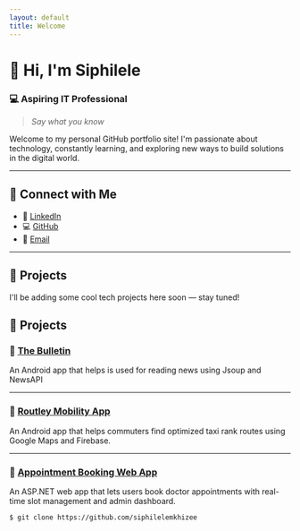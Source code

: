 ```yaml
---
layout: default
title: Welcome
---
```


# 👋 Hi, I'm **Siphilele**

### 💻 Aspiring IT Professional

> _Say what you know_

Welcome to my personal GitHub portfolio site! I'm passionate about technology, constantly learning, and exploring new ways to build solutions in the digital world.

---

## 🔗 Connect with Me

- 💼 [LinkedIn](https://www.linkedin.com/in/siphilele-mkhize/)
- 💻 [GitHub](https://github.com/siphilelemkhizee)
- 📧 [Email](mailto:sphilelemkhizee71@gmail.com)

---

## 🧠 Projects

I'll be adding some cool tech projects here soon — stay tuned!
## 🧠 Projects

### 🔹 [The Bulletin](https://github.com/siphilelemkhizee/thebulletin)
An Android app that helps is used for reading news using Jsoup and NewsAPI

---

### 🔹 [Routley Mobility App](https://github.com/siphilelemkhizee/Routley)
An Android app that helps commuters find optimized taxi rank routes using Google Maps and Firebase.

---

### 🔹 [Appointment Booking Web App](https://github.com/siphilelemkhizee/Prohealth-FrontEnd-And-Web-Sytem)
An ASP.NET web app that lets users book doctor appointments with real-time slot management and admin dashboard.


```bash
$ git clone https://github.com/siphilelemkhizee

